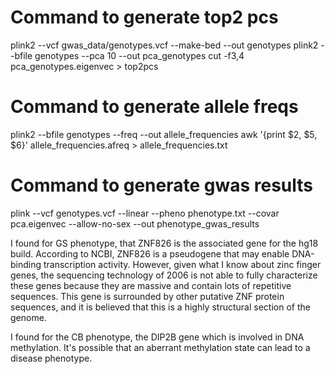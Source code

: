 # Command to generate top2 pcs
plink2 --vcf gwas_data/genotypes.vcf --make-bed --out genotypes
plink2 --bfile genotypes --pca 10 --out pca_genotypes
cut -f3,4 pca_genotypes.eigenvec > top2pcs

# Command to generate allele freqs
plink2 --bfile genotypes --freq --out allele_frequencies
awk '{print $2, $5, $6}' allele_frequencies.afreq > allele_frequencies.txt

# Command to generate gwas results
plink --vcf genotypes.vcf --linear --pheno phenotype.txt --covar pca.eigenvec --allow-no-sex --out phenotype_gwas_results


I found for GS phenotype, that ZNF826 is the associated gene for the hg18 build. According to NCBI, ZNF826 is a pseudogene that may enable DNA-binding transcription activity. However, given what I know about zinc finger genes, the sequencing technology of 2006 is not able to fully characterize these genes because they are massive and contain lots of repetitive sequences. This gene is surrounded by other putative ZNF protein sequences, and it is believed that this is a highly structural section of the genome.

I found for the CB phenotype, the DIP2B gene which is involved in DNA methylation. It's possible that an aberrant methylation state can lead to a disease phenotype.
